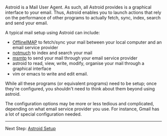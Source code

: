 Astroid is a Mail User Agent. As such, all Astroid provides is a graphical interface to your email. Thus, Astroid enables you to launch actions that rely on the performance of other programs to actually fetch, sync, index, search and send your email.

A typical mail setup using Astroid can include:

 - [OfflineIMAP] to fetch/sync your mail between your local computer and an email service provider 
 - [notmuch] to index and search your mail
 - [msmtp] to send your mail through your email service provider
 - astroid to read, view, write, modify, organise your mail through a graphical interface
 - vim or emacs to write and edit email.

[msmtp]: http://msmtp.sourceforge.net/
[offlineimap]: http://offlineimap.org/
[notmuch]: https://notmuchmail.org/

While all these programs (or equivalent programs) need to be setup; once they're configured, you shouldn't need to think about them beyond using astroid.

The configuration options may be more or less tedious and complicated, depending on what email service provider you use. For instance, Gmail has a lot of special configuration needed.

---------------
Next Step: [Astroid Setup](./Astroid-setup)
